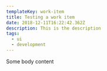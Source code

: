 ```yaml
---
templateKey: work-item
title: Testing a work item
date: 2018-12-11T16:22:42.362Z
description: This is the description
tags:
  - ui
  - development
---
```

Some body content
